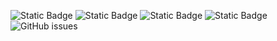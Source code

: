 ![Static Badge](https://img.shields.io/badge/blacklists-60-000000) ![Static Badge](https://img.shields.io/badge/blacklisted-3173502-cc0000) ![Static Badge](https://img.shields.io/badge/whitelisted-2242-00CC00) ![Static Badge](https://img.shields.io/badge/streaming_blacklist-28106-000000) ![GitHub issues](https://img.shields.io/github/issues/fabriziosalmi/blacklists)
